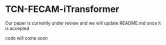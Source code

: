 # TCN-FECAM-iTransformer
Our paper is currently under review and we will update README.md once it is accepted



code will come soon

